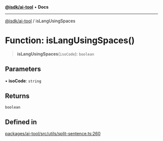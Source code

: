 [**@isdk/ai-tool**](../README.md) • **Docs**

***

[@isdk/ai-tool](../globals.md) / isLangUsingSpaces

# Function: isLangUsingSpaces()

> **isLangUsingSpaces**(`isoCode`): `boolean`

## Parameters

• **isoCode**: `string`

## Returns

`boolean`

## Defined in

[packages/ai-tool/src/utils/split-sentence.ts:260](https://github.com/isdk/ai-tool.js/blob/b0813174e9b350ae47231f8e5f885150313123b0/src/utils/split-sentence.ts#L260)
